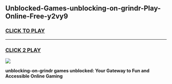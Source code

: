 
## Unblocked-Games-unblocking-on-grindr-Play-Online-Free-y2vy9
<h3>
<a href="https://premium76.site?title=unblocking-on-grindr&ref=26A">CLICK TO PLAY</a></h3>
<hr>

<h3>
<a href="https://premium76.site?title=unblocking-on-grindr&ref=26A">CLICK 2 PLAY</a>
  
</h3>

<a href="https://premium76.site?title=unblocking-on-grindr&ref=26A"><img src="https://clearcache.store/games.png"></a>


**unblocking-on-grindr games unblocked: Your Gateway to Fun and Accessible Online Gaming**
